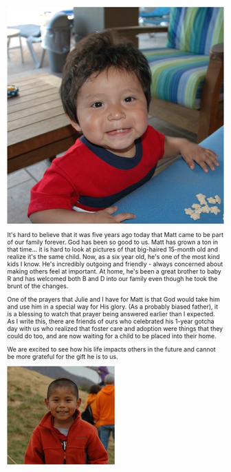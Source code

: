 <img alt='Matt' src='/assets/images/fiveyearsagomatt.jpg' class='blogimage img-responsive'>

It's hard to believe that it was five years ago today that Matt came to be part of our family forever. God has been so good
to us. Matt has grown a ton in that time... it is hard to look at pictures of that big-haired 15-month old and realize it's
the same child. Now, as a six year old, he's one of the most kind kids I know. He's incredibly outgoing and friendly - always
concerned about making others feel at important. At home, he's been a great brother to baby R and has welcomed both B and D
into our family even though he took the brunt of the changes.

One of the prayers that Julie and I have for Matt is that God would take him and use him in a special way for His glory.
(As a probably biased father), it is a blessing to watch that prayer being answered earlier than I expected. As I write
this, there are friends of ours who celebrated his 1-year gotcha day with us who realized that foster care and adoption were
things that they could do too, and are now waiting for a child to be placed into their home.

We are excited to see how his life impacts others in the future and cannot be more grateful for the gift he is to us.

 <img alt='Matt' src='/assets/images/mattolder.jpg' class='blogimage img-responsive'>